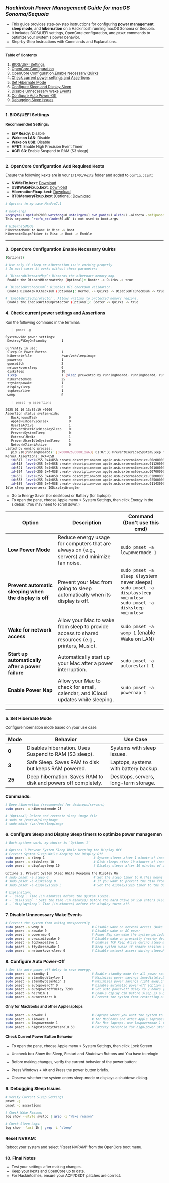 ### *Hackintosh Power Management Guide for macOS Sonoma/Sequoia*

<small>

- This guide provides step-by-step instructions for configuring **power management**, **sleep mode**, and **hibernation** on a Hackintosh running macOS Sonoma or Sequoia. 
- It includes BIOS/UEFI settings, OpenCore configuration, and `pmset` commands to optimize your system's power behavior.
- Step-by-Step Instructions with Commands and Explanations.

---

#### **Table of Contents**
1. [BIOS/UEFI Settings](#1-bios)
2. [OpenCore Configuration](#2-opencore)
3. [OpenCore Configuration.Enable Necessary Quirks](#3-quirks)
4. [Check current power settings and Assertions](#4-check)
5. [Set Hibernate Mode](#5-set-hibernate-mode)
6. [Configure Sleep and Display Sleep](#6-configure-sleep-and-display-sleep)
7. [Disable Unnecessary Wake Events](#7-disable-unnecessary-wake-events)
8. [Configure Auto Power-Off](#8-configure-auto-power-off)
9. [Debugging Sleep Issues](#9-debugging-sleep-issues)


---

<a id="1-bios"></a>
### 1. BIOS/UEFI Settings
#### Recommended Settings:
- **ErP Ready**: Disable
- **Wake on LAN**: Disable
- **Wake on USB**: Disable
- **HPET**: Enable High Precision Event Timer
- **ACPI S3**: Enable Suspend to RAM (S3 sleep)

---

<a id="2-opencore"></a>
### 2. OpenCore Configuration.Add Required Kexts
Ensure the following kexts are in your `EFI/OC/Kexts` folder and added to `config.plist`:
- **NVMeFix.kext**: [Download](https://github.com/acidanthera/NVMeFix/releases/latest)
- **USBWakeFixup.kext**: [Download](https://github.com/osy/USBWakeFixup/releases/latest)
- **HibernationFixup.kext**: [Download](https://github.com/acidanthera/HibernationFixup/releases/latest)
- **RTCMemoryFixup.kext** (Optional): [Download](https://github.com/acidanthera/RTCMemoryFixup/releases/latest)

```bash
# Options in my сase MacPro7,1

# boot-args
keepsyms=1 npci=0x2000 watchdog=0 unfairgva=1 swd_panic=1 alcid=1 -alcbeta -amfipassbeta -btlfxbeta -vsmcbeta -lilubetaall -revbeta -ctrsmt e1000=0 itlwm_cc=YOUR_COUNTRY_CODE
This argument `rtcfx_exclude=80-AB` is not used to boot-args

# HibernateMode
HibernateMode to None in Misc -> Boot
HibernateSkipsPicker to Misc -> Boot -> Enable
```

---

<a id="3-quirks"></a>
### 3. OpenCore Configuration.Enable Necessary Quirks
```bash
(Optional) 

# Use only if sleep or hibernation isn't working properly
# In most cases it works without these parameters

# `DiscardHibernateMap`: Discards the hibernate memory map.
 Enable the DiscardHibernateMap (Optional): Booter -> Quirks -> true

# `DisableRtcChecksum`: Disables RTC checksum validation.
 Enable DisableRTCChecksum (Optional): Kernel -> Quirks -> DisableRTCChecksum -> true

# `EnableWriteUnprotector`: Allows writing to protected memory regions.
 Enable the EnableWriteUnprotector (Optional): Booter -> Quirks -> true
```

<a id="4-check"></a>
### 4. Check current power settings and Assertions

Run the following command in the terminal:

> `pmset -g`

```bash
System-wide power settings:
 DestroyFVKeyOnStandby        1

Currently in use:
 Sleep On Power Button        1
 hibernatefile                /var/vm/sleepimage
 powernap                     1
 gpuswitch                    2
 networkoversleep             0
 disksleep                    10
 sleep                        1 (sleep prevented by runningboardd, runningboardd, runningboardd, coreaudiod)
 hibernatemode                25
 ttyskeepawake                1
 displaysleep                 5
 tcpkeepalive                 1
 womp                         0
```

> `pmset -g assertions`

```bash
2025-01-16 13:39:19 +0000 
Assertion status system-wide:
   BackgroundTask                 0
   ApplePushServiceTask           0
   UserIsActive                   1
   PreventUserIdleDisplaySleep    0
   PreventSystemSleep             0
   ExternalMedia                  1
   PreventUserIdleSystemSleep     1
   NetworkClientActive            0
Listed by owning process:
   pid 210(runningboardd): [0x00002b9000018a63] 01:07:36 PreventUserIdleSystemSleep named: "xpcservice<com.apple.WebKit.GPU([app<application.com.apple.Safari.65482.65637(501)>:417])(501)>{vt hash: 0}[uuid:8EC7280A-E355-425E-B63F-2012649E9C7F]:619210-417-5407:WebKit Media Playback"  
Kernel Assertions: 0x4=USB
   id=517  level=255 0x4=USB creat= description=com.apple.usb.externaldevice.00e00000 owner=Bluetooth USB Host Controller
   id=518  level=255 0x4=USB creat= description=com.apple.usb.externaldevice.01120000 owner=2.4G Wireless Receiver
   id=521  level=255 0x4=USB creat= description=com.apple.usb.externaldevice.00100000 owner=DataTraveler 80
   id=524  level=255 0x4=USB creat= description=com.apple.usb.externaldevice.00700000 owner=2.4G Wireless Receiver
   id=532  level=255 0x4=USB creat= description=com.apple.usb.externaldevice.02b00000 owner=ITE Device
   id=533  level=255 0x4=USB creat= description=com.apple.usb.externaldevice.02500000 owner=USB3.2 Hub
   id=539  level=255 0x4=USB creat= description=com.apple.usb.externaldevice.01143000 owner=Gaming Keyboard
Idle sleep preventers: IODisplayWrangler
```

- Go to Energy Saver (for desktops) or Battery (for laptops)
- To open the pane, choose Apple menu > System Settings, then click Energy  in the sidebar. (You may need to scroll down.)


| Option                                                   | Description                                                                                       | Command (Don't use this cmd)                     |
|----------------------------------------------------------|---------------------------------------------------------------------------------------------------|-------------------------------------------------------------------------------|
| **Low Power Mode**                                       | Reduce energy usage for computers that are always on (e.g., servers) and minimize fan noise.     | `sudo pmset -a lowpowermode 1`                                               |
| **Prevent automatic sleeping when the display is off**   | Prevent your Mac from going to sleep automatically when its display is off.                      |  `sudo pmset -a sleep 0`(system never sleeps)<br>`sudo pmset -a displaysleep <minutes>`<br>`sudo pmset -a disksleep <minutes>`<br> |
| **Wake for network access**                              | Allow your Mac to wake from sleep to provide access to shared resources (e.g., printers, Music). | `sudo pmset -a womp 1` (enable Wake on LAN)                                  |
| **Start up automatically after a power failure**         | Automatically start up your Mac after a power interruption.                                      | `sudo pmset -a autorestart 1`                                                |
| **Enable Power Nap**                                     | Allow your Mac to check for email, calendar, and iCloud updates while sleeping.                  | `sudo pmset -a powernap 1`                                                   |


---

<a id="5-set-hibernate-mode"></a>
### 5. Set Hibernate Mode
Configure hibernation mode based on your use case:

| Mode | Behavior | Use Case |
|------|----------|----------|
| **0** | Disables hibernation. Uses Suspend to RAM (S3 sleep). | Systems with sleep issues. |
| **3** | Safe Sleep. Saves RAM to disk but keeps RAM powered. | Laptops, systems with battery backup. |
| **25** | Deep hibernation. Saves RAM to disk and powers off completely. | Desktops, servers, long-term storage. |

### Commands:
```bash
# Deep hibernation (recommended for desktops/servers)
sudo pmset -a hibernatemode 25

# (Optional) Delete and recreate sleep image file
# sudo rm /var/vm/sleepimage
# sudo mkdir /var/vm/sleepimage
```

<a id="6-configure-sleep-and-display-sleep"></a>
### 6. Configure Sleep and Display Sleep timers to optimize power managemen
```bash
# Both options work, my choice is `Options 1`

# Options 1.Prevent System Sleep While Keeping the Display Off
# Prevent System Sleep While Keeping the Display Off
sudo pmset -a sleep 1                          # System sleeps after 1 minute of inactivity
sudo pmset -a disksleep 10                     # Disk sleeps after 10 minutes of inactivity
sudo pmset -a displaysleep 10                  # Display sleeps after 10 minutes of inactivity

Options 2. Prevent System Sleep While Keeping the Display On
# sudo pmset -a sleep 0                        # Set the sleep timer to 0.This means the system will never automatically enter sleep mode, regardless of inactivity
# sudo pmset -a disksleep 0                    # If you want to prevent the disk from sleeping as well, set the disksleep timer to 0:
# sudo pmset -a displaysleep 5                 # Set the displaysleep timer to the desired time (e.g., 5 minutes)

# Explanation:
# - `sleep`: Time (in minutes) before the system sleeps.
# - `disksleep` : Sets the time (in minutes) before the hard drive or SSD enters sleep mode when the system is idle.
# - `displaysleep`: Time (in minutes) before the display turns off.
```

<a id="7-disable-unnecessary-wake-events"></a>
### 7. Disable Unnecessary Wake Events
```bash
# Prevent the system from waking unexpectedly
sudo pmset -a womp 0                          # Disable wake on network access (Wake on LAN)
sudo pmset -a acwake 0                        # Disable wake on AC power
sudo pmset -a powernap 0                      # Power Nap can wake the system periodically. Disable it to prevent unwanted wake events.
sudo pmset -a proximitywake 0                 # Disable wake on proximity (nearby devices)
sudo pmset -a tcpkeepalive 1                  # Enables TCP Keep Alive during sleep mode - maintains network connections, perfect for remote access and server applications
sudo pmset -a ttyskeepawake 1                 # Keep system awake if remote session is active
sudo pmset -a networkoversleep 0              # Disable network access during sleep.Maximizes power savings.
```

<a id="9-configure-auto-power-off"></a>
### 8. Configure Auto Power-Off
```bash
# Set the auto power-off delay to save energy.
sudo pmset -a standby 1                       # Enable standby mode for all power sources
sudo pmset -a standbydelaylow 1               # Maximizes power savings immediately.Enters standby mode immediately (1 second)
sudo pmset -a standbydelayhigh 1              # Maximizes power savings right away.Enters standby mode immediately (1 second)
sudo pmset -a autopoweroff 0                  # Disable automatic power-off (Option 1 turns off the PC after going into sleep mode)
sudo pmset -a autopoweroffdelay 7200          # Set auto power-off delay to 2 hours (7200 seconds)
sudo pmset -a halfdim 1                       # Enable diplay dim before sleep.is a great power-saving feature that enables display dimming before your Mac goes to sleep
sudo pmset -a autorestart 0                   # Prevent the system from restarting automatically after a power outage to avoid unnecessary power usage
````

#### Only for MacBooks and other Apple laptops
```bash
sudo pmset -a acwake 1                        # Laptops where you want the system to wake up when plugging in the charger.
sudo pmset -a lidwake 1                       # for MacBooks and other Apple laptops! This command controls whether your laptop wakes up when you open the lid
sudo pmset -a lowpowermode 1                  # For Mac laptops, use lowpowermode 1 to save battery or lowpowermode 0 for maximum performance.
sudo pmset -a highstandbythreshold 50         # Battery threshold for high-power standby.for both MacBooks and desktop Macs.
```

#### Check Current Power Button Behavior

- To open the pane, choose Apple menu > System Settings, then click Lock Screen
- Uncheck box Show the Sleep, Restart and Shutdown Buttons and You have to relogin

- Before making changes, verify the current behavior of the power button:
- Press Windows + Alt and Press the power button briefly.
- Observe whether the system enters sleep mode or displays a shutdown dialog.

<a id="9-debugging-sleep-issues"></a>
### 9. Debugging Sleep Issues
```bash
# Verify Current Sleep Settings
pmset -g
pmset -g assertions

# Check Wake Reason:
log show --style syslog | grep -i "Wake reason"

# Check Sleep Logs:
log show --last 1h | grep -i "sleep"
```
### Reset NVRAM:
Reboot your system and select "Reset NVRAM" from the OpenCore boot menu.

### 10. Final Notes
- Test your settings after making changes.
- Keep your kexts and OpenCore up to date.
- For Hackintoshes, ensure your ACPI/DSDT patches are correct.
</small>
